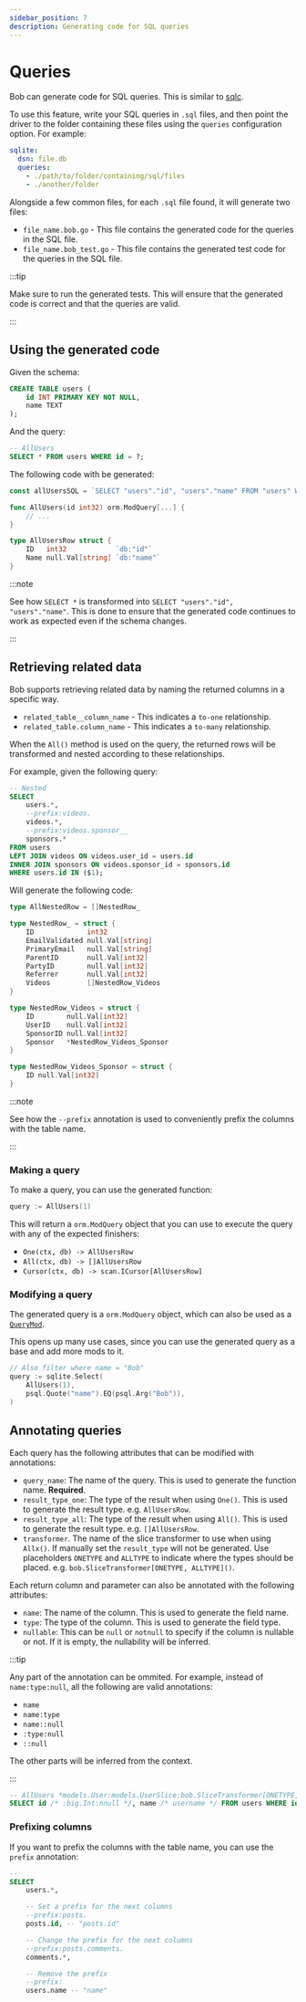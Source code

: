 ```yaml
---
sidebar_position: 7
description: Generating code for SQL queries
---
```


# Queries

Bob can generate code for SQL queries. This is similar to [sqlc](https://sqlc.dev).

To use this feature, write your SQL queries in `.sql` files, and then point the driver to the folder containing these files using the `queries` configuration option. For example:

```yaml
sqlite:
  dsn: file.db
  queries:
    - ./path/to/folder/containing/sql/files
    - ./another/folder
```

Alongside a few common files, for each `.sql` file found, it will generate two files:

- `file_name.bob.go` - This file contains the generated code for the queries in the SQL file.
- `file_name.bob_test.go` - This file contains the generated test code for the queries in the SQL file.

:::tip

Make sure to run the generated tests. This will ensure that the generated code is correct and that the queries are valid.

:::

## Using the generated code

Given the schema:

```sql
CREATE TABLE users (
    id INT PRIMARY KEY NOT NULL,
    name TEXT
);
```

And the query:

```sql
-- AllUsers
SELECT * FROM users WHERE id = ?;
```

The following code with be generated:

```go
const allUsersSQL = `SELECT "users"."id", "users"."name" FROM "users" WHERE "id" = ?1`

func AllUsers(id int32) orm.ModQuery[...] {
    // ...
}

type AllUsersRow struct {
	ID   int32            `db:"id"`
	Name null.Val[string] `db:"name"`
}
```

:::note

See how `SELECT *` is transformed into `SELECT "users"."id", "users"."name"`. This is done to ensure that the generated code continues to work as expected even if the schema changes.

:::

## Retrieving related data

Bob supports retrieving related data by naming the returned columns in a specific way.

- `related_table__column_name` - This indicates a `to-one` relationship.
- `related_table.column_name` - This indicates a `to-many` relationship.

When the `All()` method is used on the query, the returned rows will be transformed and nested according to these relationships.

For example, given the following query:

```sql
-- Nested
SELECT
    users.*,
    --prefix:videos.
    videos.*,
    --prefix:videos.sponsor__
    sponsors.*
FROM users
LEFT JOIN videos ON videos.user_id = users.id
INNER JOIN sponsors ON videos.sponsor_id = sponsors.id
WHERE users.id IN ($1);
```

Will generate the following code:

```go
type AllNestedRow = []NestedRow_

type NestedRow_ = struct {
	ID             int32
	EmailValidated null.Val[string]
	PrimaryEmail   null.Val[string]
	ParentID       null.Val[int32]
	PartyID        null.Val[int32]
	Referrer       null.Val[int32]
	Videos         []NestedRow_Videos
}

type NestedRow_Videos = struct {
	ID        null.Val[int32]
	UserID    null.Val[int32]
	SponsorID null.Val[int32]
	Sponsor   *NestedRow_Videos_Sponsor
}

type NestedRow_Videos_Sponsor = struct {
	ID null.Val[int32]
}
```

:::note

See how the `--prefix` annotation is used to conveniently prefix the columns with the table name.

:::

### Making a query

To make a query, you can use the generated function:

```go
query := AllUsers(1)
```

This will return a `orm.ModQuery` object that you can use to execute the query with any of the expected finishers:

- `One(ctx, db) -> AllUsersRow`
- `All(ctx, db) -> []AllUsersRow`
- `Cursor(ctx, db) -> scan.ICursor[AllUsersRow]`

### Modifying a query

The generated query is a `orm.ModQuery` object, which can also be used as a [`QueryMod`](../query-builder/building-queries#query-mods).

This opens up many use cases, since you can use the generated query as a base and add more mods to it.

```go
// Also filter where name = "Bob"
query := sqlite.Select(
    AllUsers(1),
    psql.Quote("name").EQ(psql.Arg("Bob")),
)
```

## Annotating queries

Each query has the following attributes that can be modified with annotations:

- `query_name`: The name of the query. This is used to generate the function name. **Required**.
- `result_type_one`: The type of the result when using `One()`. This is used to generate the result type. e.g. `AllUsersRow`.
- `result_type_all`: The type of the result when using `All()`. This is used to generate the result type. e.g. `[]AllUsersRow`.
- `transformer`. The name of the slice transformer to use when using `Allx()`. If manually set the `result_type` will not be generated. Use placeholders `ONETYPE` and `ALLTYPE` to indicate where the types should be placed. e.g. `bob.SliceTransformer[ONETYPE, ALLTYPE]()`.

Each return column and parameter can also be annotated with the following attributes:

- `name`: The name of the column. This is used to generate the field name.
- `type`: The type of the column. This is used to generate the field type.
- `nullable`: This can be `null` or `notnull` to specify if the column is nullable or not. If it is empty, the nullability will be inferred.

:::tip

Any part of the annotation can be ommited. For example, instead of `name:type:null`, all the following are valid annotations:

- `name`
- `name:type`
- `name::null`
- `:type:null`
- `::null`

The other parts will be inferred from the context.

:::

```sql
-- AllUsers *models.User:models.UserSlice:bob.SliceTransformer[ONETYPE, ALLTYPE]
SELECT id /* :big.Int:nnull */, name /* username */ FROM users WHERE id = ? /* ::notnull */;
```

### Prefixing columns

If you want to prefix the columns with the table name, you can use the `prefix` annotation:

```sql
--
SELECT
    users.*,

    -- Set a prefix for the next columns
    --prefix:posts.
    posts.id, -- "posts.id"

    -- Change the prefix for the next columns
    --prefix:posts.comments.
    comments.*,

    -- Remove the prefix
    --prefix:
    users.name -- "name"
```
